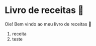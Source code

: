 # Livro de receitas :book:

Oie! Bem vindo ao meu livro de receitas :handshake:

1. receita
1. teste
